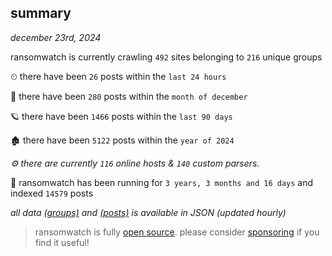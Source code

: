 
## summary
_december 23rd, 2024_

ransomwatch is currently crawling `492` sites belonging to `216` unique groups

⏲ there have been `26` posts within the `last 24 hours`

🦈 there have been `280` posts within the `month of december`

🪐 there have been `1466` posts within the `last 90 days`

🏚 there have been `5122` posts within the `year of 2024`

_⚙️ there are currently `116` online hosts & `140` custom parsers._

🦕 ransomwatch has been running for `3 years, 3 months and 16 days` and indexed `14579` posts

_all data  [(groups)](http://ransomwhat.telemetry.ltd/groups) and [(posts)](http://ransomwhat.telemetry.ltd/posts) is available in JSON (updated hourly)_

> ransomwatch is fully [open source](https://github.com/joshhighet/ransomwatch#ransomwatch--). please consider [sponsoring](https://github.com/sponsors/joshhighet) if you find it useful!
